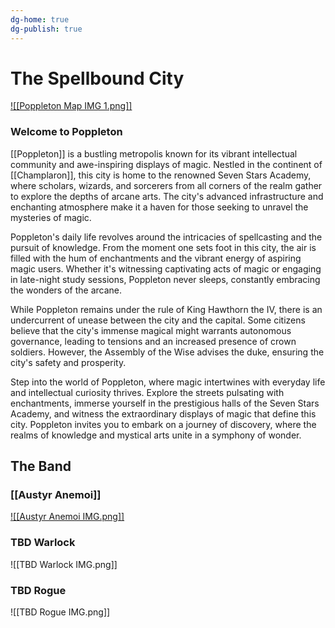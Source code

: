```yaml
---
dg-home: true
dg-publish: true
---
```



# The Spellbound City

[![[Poppleton Map IMG 1.png]]](Poppleton)

### Welcome to Poppleton

[[Poppleton]] is a bustling metropolis known for its vibrant intellectual community and awe-inspiring displays of magic. Nestled in the continent of [[Champlaron]], this city is home to the renowned Seven Stars Academy, where scholars, wizards, and sorcerers from all corners of the realm gather to explore the depths of arcane arts. The city's advanced infrastructure and enchanting atmosphere make it a haven for those seeking to unravel the mysteries of magic.

Poppleton's daily life revolves around the intricacies of spellcasting and the pursuit of knowledge. From the moment one sets foot in this city, the air is filled with the hum of enchantments and the vibrant energy of aspiring magic users. Whether it's witnessing captivating acts of magic or engaging in late-night study sessions, Poppleton never sleeps, constantly embracing the wonders of the arcane.

While Poppleton remains under the rule of King Hawthorn the IV, there is an undercurrent of unease between the city and the capital. Some citizens believe that the city's immense magical might warrants autonomous governance, leading to tensions and an increased presence of crown soldiers. However, the Assembly of the Wise advises the duke, ensuring the city's safety and prosperity.

Step into the world of Poppleton, where magic intertwines with everyday life and intellectual curiosity thrives. Explore the streets pulsating with enchantments, immerse yourself in the prestigious halls of the Seven Stars Academy, and witness the extraordinary displays of magic that define this city. Poppleton invites you to embark on a journey of discovery, where the realms of knowledge and mystical arts unite in a symphony of wonder.


## The Band

### [[Austyr Anemoi]]
[![[Austyr Anemoi IMG.png]]](https://chronicles-of-champlaron.vercel.app/party/austyr-anemoi/)

### TBD Warlock

![[TBD Warlock IMG.png]]


### TBD Rogue

![[TBD Rogue IMG.png]]